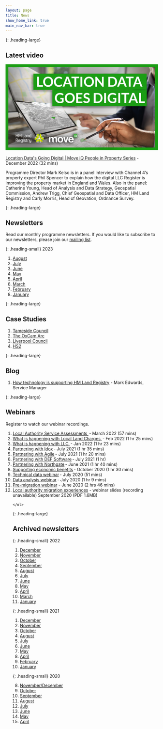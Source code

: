 ```yaml
---
layout: page
title: News
show_home_link: true
main_nav_bar: true
---
```


{: .heading-large}
<h2>Latest video</h2>

<img src="static/img/YouTube_Thumbnail_Land_Registry_Chat.png" alt='Two people working on a screen with a title plan, with the text location data goes digital'>

<a href='https://www.youtube.com/watch?v=lu7e7DJ5xNY'>Location Data's Going Digital | Move iQ People in Property Series</a> - December 2022 (32 mins)

Programme Director Mark Kelso is in a panel interview with Channel 4’s property expert Phil Spencer to explain how the digital LLC Register is improving the property market in England and Wales. Also in the panel: Catherine Young, Head of Analysis and Data Strategy, Geospatial Commission, Andrew Trigg, Chief Geospatial and Data Officer, HM Land Registry and Carly Morris, Head of Geovation, Ordnance Survey.

{: .heading-large}
<h2>Newsletters</h2>

Read our monthly programme newsletters. If you would like to subscribe to our newsletters, please join our <a href="https://public.govdelivery.com/accounts/UKGOVUK_LR/signup/35766">mailing list</a>.


    
    
{: .heading-small}
2023
    
 <ol class='list list-number'>  
    <li><a href='files/Communications/LLC%20newsletter_August%202023(004).pdf' onclick='linkClicked()'>August </a></li> 
    <li><a href='files/Communications/LLC%20newsletter_July%202023.pdf' onclick='linkClicked()'>July </a></li>
    <li><a href='files/Communications/LLC%20newsletter_June%202023.pdf' onclick='linkClicked()'>June </a></li>
    <li><a href='files/Communications/LLC%20newsletter_NEW%20STYLE_May%202023%20(002).pdf' onclick='linkClicked()'>May </a></li>
    <li><a href='files/Communications/LLC%20newsletter_NEW%20STYLE_April%202023.pdf' onclick='linkClicked()'>April </a></li>
    <li><a href='files/Communications/LLC%20newsletter_NEW%20STYLE_MARCH%202023%20EDITION.pdf' onclick='linkClicked()'>March </a></li>
    <li><a href='files/Communications/LLC%20newsletter_NEW%20STYLE_FEB%202023%20EDITION_GG%20(002).pdf' onclick='linkClicked()'>February </a></li>
    <li><a href='files/Communications/LLC%20newsletter_NEW%20STYLE_JANUARY%202023_GG%20(002).pdf' onclick='linkClicked()'>January </a></li>
    

    
     
    
</ol>

{: .heading-large}
<h2>Case Studies</h2>

<ol class='list list-number'>
<li><a href='files/Communications/LLC_CASE%20STUDY_Tameside_291021.pdf' onclick='linkClicked()'>Tameside Council </a></li>
<li><a href='files/Communications/OXBRIDGE%20CASE%20STUDY_%20east%20west%20rail%203_BEST%20(1).pdf' onclick='linkClicked()'>The OxCam Arc</a></li>
<li><a href='files/Communications/CASE%20STUDY_LIVERPOOLCOUNCIL_vc.pdf' onclick='linkClicked()'>Liverpool Council </a></li>
<li><a href='files/Communications/CASE%20STUDY_HS2_vb.pdf' onclick='linkClicked()'>HS2 </a></li>



</ol>

{: .heading-large}
<h2>Blog</h2>

<ol class='list list-number'>
     <li><a href='files/Communications/How%20technology%20is%20supporting%20HM%20Land%20Registry.pdf' onclick='linkClicked()'>How technology is supporting HM Land Registry</a> - Mark Edwards, Service Manager</li>
</ol>







{: .heading-large}
<h2>Webinars</h2>

Register to watch our webinar recordings.

<ol class='list list-number'>
   <li><a href='https://register.gotowebinar.com/recording/1662619232768603400' onclick='linkClicked()'>Local Authority Service Assessments </a> - March 2022 (57 mins)</li>
    <li><a href='https://register.gotowebinar.com/recording/viewRecording/2299268349383944717/2396537746131633675/lissa.naylor@landregistry.gov.uk?registrantKey=3803514606460205837&type=ATTENDEEEMAILRECORDINGLINK' onclick='linkClicked()'>What is happening with Local Land Charges </a> - Feb 2022 (1 hr 25 mins)</li>
    <li><a href='https://register.gotowebinar.com/recording/viewRecording/1397859030119229709/6121466537091236619/lissa.naylor@landregistry.gov.uk?registrantKey=3229654198996896013&type=ATTENDEEEMAILRECORDINGLINK' onclick='linkClicked()'>What is happening with LLC </a> - Jan 2022 (1 hr 23 mins)</li>
    <li><a href='https://register.gotowebinar.com/recording/1949531289368842511' onclick='linkClicked()'>Partnering with Idox</a> - July 2021 (1 hr 35 mins)</li>
    <li><a href='https://register.gotowebinar.com/recording/3530810429418704141' onclick='linkClicked()'>Partnering with Agile</a> - July 2021 (1 hr 20 mins)</li>
    <li><a href='https://register.gotowebinar.com/recording/6437359521685068801' onclick='linkClicked()'>Partnering with DEF Software</a> - July 2021 (1 hr)</li>
    <li><a href='https://register.gotowebinar.com/recording/7224921008786406415' onclick='linkClicked()'>Partnering with Northgate</a> - June 2021 (1 hr 40 mins)</li>
    <li><a href='https://register.gotowebinar.com/recording/8203069637203220491' onclick='linkClicked()'>Supporting economic benefits</a> - October 2020 (1 hr 30 mins)</li>
    <li><a href='https://register.gotowebinar.com/recording/1242249536228957967' onclick='linkClicked()'>Technical data webinar</a> - July 2020 (51 mins)</li>
    <li><a href='https://register.gotowebinar.com/recording/2901021156248164104' onclick='linkClicked()'>Data analysis webinar</a> - July 2020 (1 hr 9 mins)</li>
    <li><a href='https://register.gotowebinar.com/register/3466118454595895566' onclick='linkClicked()'>Pre-migration webinar</a> - June 2020 (2 hrs 46 mins)</li>
    <li><a href='files/Communications/Local%20authority%20migration%20experiences%20webinar%20%E2%80%93%20September%202020.pdf' onclick='linkClicked()'>Local authority migration experiences</a> - webinar slides (recording unavailable) September 2020 (PDF 1.6MB)</li>
    
     
    
    
    </ol>
   
   {: .heading-large}
<h2>Archived newsletters</h2>

  
  
     
{: .heading-small}
2022

<ol class='list list-number'>
    
 <li><a href='files/Communications/LLC%20newsletter_NEW%20STYLE_DECEMBER%202022%201.pdf' onclick='linkClicked()'>December </a></li>
 <li><a href='files/Communications/LLC%20newsletter_NOVEMBER%202022.pdf' onclick='linkClicked()'>November </a></li>
 <li><a href='files/Communications/LLC%20newsletter%20OCTOBER%202022%20(1).pdf' onclick='linkClicked()'>October </a></li>
 <li><a href='files/Communications/LLC%20newsletter_NEW%20STYLE_SEP%202022.pdf' onclick='linkClicked()'>September </a></li>
 <li><a href='files/Communications/LLC%20newsletter_NEW%20STYLE_AUG%202022.pdf' onclick='linkClicked()'>August </a></li>
 <li><a href='files/Communications/LLC%20newsletter_NEW%20STYLE_JULY%202022.pdf' onclick='linkClicked()'>July </a></li>
 <li><a href='files/Communications/LLC%20newsletter_JUNE%2017%202022.pdf' onclick='linkClicked()'>June </a></li>
 <li><a href='files/Communications/LLC%20newsletter_NEW%20STYLE_MAY%202022.pdf' onclick='linkClicked()'>May </a></li>
 <li><a href='files/Communications/LLC%20newsletter_APRIL%202022.pdf' onclick='linkClicked()'>April </a></li>
 <li><a href='files/Communications/LLC%20newsletter_MARCH%202022.pdf' onclick='linkClicked()'>March </a></li>
 <li><a href='files/Communications/HM%20Land%20Registry%20local%20land%20charges%20newsletter%20January%202022.pdf' onclick='linkClicked()'>January </a></li>   
    

  </ol>
  
{: .heading-small}
2021

<ol class='list list-number'>
    
 <li><a href='files/Communications/DECEMBER%20newsletter%202021.pdf' onclick='linkClicked()'>December </a></li>
 <li><a href='files/Communications/NOVEMBER%20newsletter%202021.pdf' onclick='linkClicked()'>November </a></li>   
 <li><a href='files/Communications/OCTnewsletter%202021.pdf' onclick='linkClicked()'>October </a></li>
  <li><a href='files/Communications/August%20Newsletter.pdf' onclick='linkClicked()'>August </a></li>
  <li><a href='files/Communications/JULY%20newsletter%202021.pdf' onclick='linkClicked()'>July </a></li>
  <li><a href='files/Communications/JUNE%20newsletter%202021.pdf' onclick='linkClicked()'>June </a></li>
  <li><a href='files/Communications/HM%20Land%20Registry%20local%20land%20charges%20newsletter%20May%202021.pdf' onclick='linkClicked()'>May </a></li>
  <li><a href='files/Communications/April-21-Newsletter.pdf' onclick='linkClicked()'>April </a></li>
  <li><a href='files/Communications/FEB%20newsletter%202021.pdf' onclick='linkClicked("February 2021")'>February </a></li>
  <li><a href='files/Communications/HM%20Land%20Registry%20local%20land%20charges%20newsletter%20January%202021.pdf' onclick='linkClicked()'>January </a></li>
  </ol>  
    
    
{: .heading-small}
2020

 <ol class='list list-number' start='8'>
    <li><a href='files/Communications/NOV-DEC%20newsletter%202020.pdf' onclick='linkClicked()'>November/December </a></li>
    <li><a href='files/Communications/October%20LLC%20Final.pdf' onclick='linkClicked()'>October </a></li>
    <li><a href='files/Communications/email%20newsletter%20SEPT%202020.pdf' onclick='linkClicked()'>September </a></li>
    <li><a href='files/Communications/email%20newsletter%20AUG%202020.pdf' onclick='linkClicked()'>August </a></li>
    <li><a href='files/Communications/July%20Khub%20newsletter%20FINAL.pdf' onclick='linkClicked()'>July </a></li>
    <li><a href='files/Communications/KHub%20Newsletter%20-%20%20June%202020%20.pdf' onclick='linkClicked()'>June </a></li>
    <li><a href='files/Communications/May%20newsletter%20-%20FINAL.pdf' onclick='linkClicked()'>May </a></li>
    <li><a href='files/Communications/Khub%20Newsletter%20-%20MarchApril.pdf' onclick='linkClicked()'>April </a></li>
</ol>
